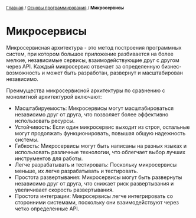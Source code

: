 <sub>[Главная](../../index.md) / [Основы программирования](README.md) / **Микросервисы** </sub>

# **Микросервисы**

Микросервисная архитектура - это метод построения программных систем, при котором большое приложение разбивается на более мелкие, независимые сервисы, взаимодействующие друг с другом через API. Каждый микросервис отвечает за определенную бизнес-возможность и может быть разработан, развернут и масштабирован независимо.

Преимущества микросервисной архитектуры по сравнению с монолитной архитектурой включают:

- Масштабируемость: Микросервисы могут масштабироваться независимо друг от друга, что позволяет более эффективно использовать ресурсы.
- Устойчивость: Если один микросервис выходит из строя, остальные могут продолжать функционировать, повышая общую надежность системы.
- Гибкость: Микросервисы могут быть написаны на разных языках и использовать различные технологии, что облегчает выбор лучших инструментов для работы.
- Легче разрабатывать и тестировать: Поскольку микросервисы меньше, их легче разрабатывать и тестировать.
- Простота развертывания: Микросервисы могут быть развернуты независимо друг от друга, что снижает риск развертывания и увеличивает скорость развертывания.
- Простота интеграции: Микросервисы легче интегрировать со сторонними системами, поскольку они взаимодействуют через четко определенные API.
